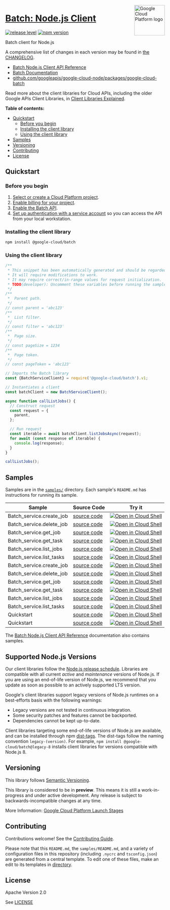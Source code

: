 [//]: # "This README.md file is auto-generated, all changes to this file will be lost."
[//]: # "To regenerate it, use `python -m synthtool`."
<img src="https://avatars2.githubusercontent.com/u/2810941?v=3&s=96" alt="Google Cloud Platform logo" title="Google Cloud Platform" align="right" height="96" width="96"/>

# [Batch: Node.js Client](https://github.com/googleapis/google-cloud-node)

[![release level](https://img.shields.io/badge/release%20level-preview-yellow.svg?style=flat)](https://cloud.google.com/terms/launch-stages)
[![npm version](https://img.shields.io/npm/v/@google-cloud/batch.svg)](https://www.npmjs.org/package/@google-cloud/batch)




Batch client for Node.js


A comprehensive list of changes in each version may be found in
[the CHANGELOG](https://github.com/googleapis/google-cloud-node/tree/main/packages/google-cloud-batch/CHANGELOG.md).

* [Batch Node.js Client API Reference][client-docs]
* [Batch Documentation][product-docs]
* [github.com/googleapis/google-cloud-node/packages/google-cloud-batch](https://github.com/googleapis/google-cloud-node/tree/main/packages/google-cloud-batch)

Read more about the client libraries for Cloud APIs, including the older
Google APIs Client Libraries, in [Client Libraries Explained][explained].

[explained]: https://cloud.google.com/apis/docs/client-libraries-explained

**Table of contents:**


* [Quickstart](#quickstart)
  * [Before you begin](#before-you-begin)
  * [Installing the client library](#installing-the-client-library)
  * [Using the client library](#using-the-client-library)
* [Samples](#samples)
* [Versioning](#versioning)
* [Contributing](#contributing)
* [License](#license)

## Quickstart

### Before you begin

1.  [Select or create a Cloud Platform project][projects].
1.  [Enable billing for your project][billing].
1.  [Enable the Batch API][enable_api].
1.  [Set up authentication with a service account][auth] so you can access the
    API from your local workstation.

### Installing the client library

```bash
npm install @google-cloud/batch
```


### Using the client library

```javascript
/**
 * This snippet has been automatically generated and should be regarded as a code template only.
 * It will require modifications to work.
 * It may require correct/in-range values for request initialization.
 * TODO(developer): Uncomment these variables before running the sample.
 */
/**
 *  Parent path.
 */
// const parent = 'abc123'
/**
 *  List filter.
 */
// const filter = 'abc123'
/**
 *  Page size.
 */
// const pageSize = 1234
/**
 *  Page token.
 */
// const pageToken = 'abc123'

// Imports the Batch library
const {BatchServiceClient} = require('@google-cloud/batch').v1;

// Instantiates a client
const batchClient = new BatchServiceClient();

async function callListJobs() {
  // Construct request
  const request = {
    parent,
  };

  // Run request
  const iterable = await batchClient.listJobsAsync(request);
  for await (const response of iterable) {
    console.log(response);
  }
}

callListJobs();

```



## Samples

Samples are in the [`samples/`](https://github.com/googleapis/google-cloud-node/tree/main/samples) directory. Each sample's `README.md` has instructions for running its sample.

| Sample                      | Source Code                       | Try it |
| --------------------------- | --------------------------------- | ------ |
| Batch_service.create_job | [source code](https://github.com/googleapis/google-cloud-node/blob/main/packages/google-cloud-batch/samples/generated/v1/batch_service.create_job.js) | [![Open in Cloud Shell][shell_img]](https://console.cloud.google.com/cloudshell/open?git_repo=https://github.com/googleapis/google-cloud-node&page=editor&open_in_editor=packages/google-cloud-batch/samples/generated/v1/batch_service.create_job.js,samples/README.md) |
| Batch_service.delete_job | [source code](https://github.com/googleapis/google-cloud-node/blob/main/packages/google-cloud-batch/samples/generated/v1/batch_service.delete_job.js) | [![Open in Cloud Shell][shell_img]](https://console.cloud.google.com/cloudshell/open?git_repo=https://github.com/googleapis/google-cloud-node&page=editor&open_in_editor=packages/google-cloud-batch/samples/generated/v1/batch_service.delete_job.js,samples/README.md) |
| Batch_service.get_job | [source code](https://github.com/googleapis/google-cloud-node/blob/main/packages/google-cloud-batch/samples/generated/v1/batch_service.get_job.js) | [![Open in Cloud Shell][shell_img]](https://console.cloud.google.com/cloudshell/open?git_repo=https://github.com/googleapis/google-cloud-node&page=editor&open_in_editor=packages/google-cloud-batch/samples/generated/v1/batch_service.get_job.js,samples/README.md) |
| Batch_service.get_task | [source code](https://github.com/googleapis/google-cloud-node/blob/main/packages/google-cloud-batch/samples/generated/v1/batch_service.get_task.js) | [![Open in Cloud Shell][shell_img]](https://console.cloud.google.com/cloudshell/open?git_repo=https://github.com/googleapis/google-cloud-node&page=editor&open_in_editor=packages/google-cloud-batch/samples/generated/v1/batch_service.get_task.js,samples/README.md) |
| Batch_service.list_jobs | [source code](https://github.com/googleapis/google-cloud-node/blob/main/packages/google-cloud-batch/samples/generated/v1/batch_service.list_jobs.js) | [![Open in Cloud Shell][shell_img]](https://console.cloud.google.com/cloudshell/open?git_repo=https://github.com/googleapis/google-cloud-node&page=editor&open_in_editor=packages/google-cloud-batch/samples/generated/v1/batch_service.list_jobs.js,samples/README.md) |
| Batch_service.list_tasks | [source code](https://github.com/googleapis/google-cloud-node/blob/main/packages/google-cloud-batch/samples/generated/v1/batch_service.list_tasks.js) | [![Open in Cloud Shell][shell_img]](https://console.cloud.google.com/cloudshell/open?git_repo=https://github.com/googleapis/google-cloud-node&page=editor&open_in_editor=packages/google-cloud-batch/samples/generated/v1/batch_service.list_tasks.js,samples/README.md) |
| Batch_service.create_job | [source code](https://github.com/googleapis/google-cloud-node/blob/main/packages/google-cloud-batch/samples/generated/v1alpha/batch_service.create_job.js) | [![Open in Cloud Shell][shell_img]](https://console.cloud.google.com/cloudshell/open?git_repo=https://github.com/googleapis/google-cloud-node&page=editor&open_in_editor=packages/google-cloud-batch/samples/generated/v1alpha/batch_service.create_job.js,samples/README.md) |
| Batch_service.delete_job | [source code](https://github.com/googleapis/google-cloud-node/blob/main/packages/google-cloud-batch/samples/generated/v1alpha/batch_service.delete_job.js) | [![Open in Cloud Shell][shell_img]](https://console.cloud.google.com/cloudshell/open?git_repo=https://github.com/googleapis/google-cloud-node&page=editor&open_in_editor=packages/google-cloud-batch/samples/generated/v1alpha/batch_service.delete_job.js,samples/README.md) |
| Batch_service.get_job | [source code](https://github.com/googleapis/google-cloud-node/blob/main/packages/google-cloud-batch/samples/generated/v1alpha/batch_service.get_job.js) | [![Open in Cloud Shell][shell_img]](https://console.cloud.google.com/cloudshell/open?git_repo=https://github.com/googleapis/google-cloud-node&page=editor&open_in_editor=packages/google-cloud-batch/samples/generated/v1alpha/batch_service.get_job.js,samples/README.md) |
| Batch_service.get_task | [source code](https://github.com/googleapis/google-cloud-node/blob/main/packages/google-cloud-batch/samples/generated/v1alpha/batch_service.get_task.js) | [![Open in Cloud Shell][shell_img]](https://console.cloud.google.com/cloudshell/open?git_repo=https://github.com/googleapis/google-cloud-node&page=editor&open_in_editor=packages/google-cloud-batch/samples/generated/v1alpha/batch_service.get_task.js,samples/README.md) |
| Batch_service.list_jobs | [source code](https://github.com/googleapis/google-cloud-node/blob/main/packages/google-cloud-batch/samples/generated/v1alpha/batch_service.list_jobs.js) | [![Open in Cloud Shell][shell_img]](https://console.cloud.google.com/cloudshell/open?git_repo=https://github.com/googleapis/google-cloud-node&page=editor&open_in_editor=packages/google-cloud-batch/samples/generated/v1alpha/batch_service.list_jobs.js,samples/README.md) |
| Batch_service.list_tasks | [source code](https://github.com/googleapis/google-cloud-node/blob/main/packages/google-cloud-batch/samples/generated/v1alpha/batch_service.list_tasks.js) | [![Open in Cloud Shell][shell_img]](https://console.cloud.google.com/cloudshell/open?git_repo=https://github.com/googleapis/google-cloud-node&page=editor&open_in_editor=packages/google-cloud-batch/samples/generated/v1alpha/batch_service.list_tasks.js,samples/README.md) |
| Quickstart | [source code](https://github.com/googleapis/google-cloud-node/blob/main/packages/google-cloud-batch/samples/quickstart.js) | [![Open in Cloud Shell][shell_img]](https://console.cloud.google.com/cloudshell/open?git_repo=https://github.com/googleapis/google-cloud-node&page=editor&open_in_editor=packages/google-cloud-batch/samples/quickstart.js,samples/README.md) |
| Quickstart | [source code](https://github.com/googleapis/google-cloud-node/blob/main/packages/google-cloud-batch/samples/test/quickstart.js) | [![Open in Cloud Shell][shell_img]](https://console.cloud.google.com/cloudshell/open?git_repo=https://github.com/googleapis/google-cloud-node&page=editor&open_in_editor=packages/google-cloud-batch/samples/test/quickstart.js,samples/README.md) |



The [Batch Node.js Client API Reference][client-docs] documentation
also contains samples.

## Supported Node.js Versions

Our client libraries follow the [Node.js release schedule](https://nodejs.org/en/about/releases/).
Libraries are compatible with all current _active_ and _maintenance_ versions of
Node.js.
If you are using an end-of-life version of Node.js, we recommend that you update
as soon as possible to an actively supported LTS version.

Google's client libraries support legacy versions of Node.js runtimes on a
best-efforts basis with the following warnings:

* Legacy versions are not tested in continuous integration.
* Some security patches and features cannot be backported.
* Dependencies cannot be kept up-to-date.

Client libraries targeting some end-of-life versions of Node.js are available, and
can be installed through npm [dist-tags](https://docs.npmjs.com/cli/dist-tag).
The dist-tags follow the naming convention `legacy-(version)`.
For example, `npm install @google-cloud/batch@legacy-8` installs client libraries
for versions compatible with Node.js 8.

## Versioning

This library follows [Semantic Versioning](http://semver.org/).







This library is considered to be in **preview**. This means it is still a
work-in-progress and under active development. Any release is subject to
backwards-incompatible changes at any time.


More Information: [Google Cloud Platform Launch Stages][launch_stages]

[launch_stages]: https://cloud.google.com/terms/launch-stages

## Contributing

Contributions welcome! See the [Contributing Guide](https://github.com/googleapis/google-cloud-node/blob/main/CONTRIBUTING.md).

Please note that this `README.md`, the `samples/README.md`,
and a variety of configuration files in this repository (including `.nycrc` and `tsconfig.json`)
are generated from a central template. To edit one of these files, make an edit
to its templates in
[directory](https://github.com/googleapis/synthtool).

## License

Apache Version 2.0

See [LICENSE](https://github.com/googleapis/google-cloud-node/blob/main/LICENSE)

[client-docs]: https://cloud.google.com/nodejs/docs/reference/batch/latest
[product-docs]: https://cloud.google.com/batch/docs
[shell_img]: https://gstatic.com/cloudssh/images/open-btn.png
[projects]: https://console.cloud.google.com/project
[billing]: https://support.google.com/cloud/answer/6293499#enable-billing
[enable_api]: https://console.cloud.google.com/flows/enableapi?apiid=batch.googleapis.com
[auth]: https://cloud.google.com/docs/authentication/getting-started
